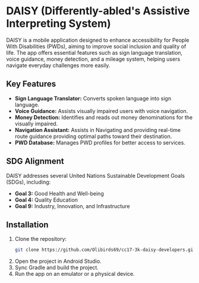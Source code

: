 # DAISY (Differently-abled's Assistive Interpreting System)

DAISY is a mobile application designed to enhance accessibility for People With Disabilities (PWDs), aiming to improve social inclusion and quality of life. The app offers essential features such as sign language translation, voice guidance, money detection, and a mileage system, helping users navigate everyday challenges more easily.

## Key Features

- **Sign Language Translator:** Converts spoken language into sign language.
- **Voice Guidance:** Assists visually impaired users with voice navigation.
- **Money Detection:** Identifies and reads out money denominations for the visually impaired.
- **Navigation Assistant:** Assists in Navigating and providing real-time route guidance providing optimal paths toward their destination.
- **PWD Database:** Manages PWD profiles for better access to services.

## SDG Alignment

DAISY addresses several United Nations Sustainable Development Goals (SDGs), including:
- **Goal 3:** Good Health and Well-being
- **Goal 4:** Quality Education
- **Goal 9:** Industry, Innovation, and Infrastructure


## Installation

1. Clone the repository:
    ```bash
    git clone https://github.com/Olibirds69/cc17-3k-daisy-developers.git
    ```
2. Open the project in Android Studio.
3. Sync Gradle and build the project.
4. Run the app on an emulator or a physical device.

